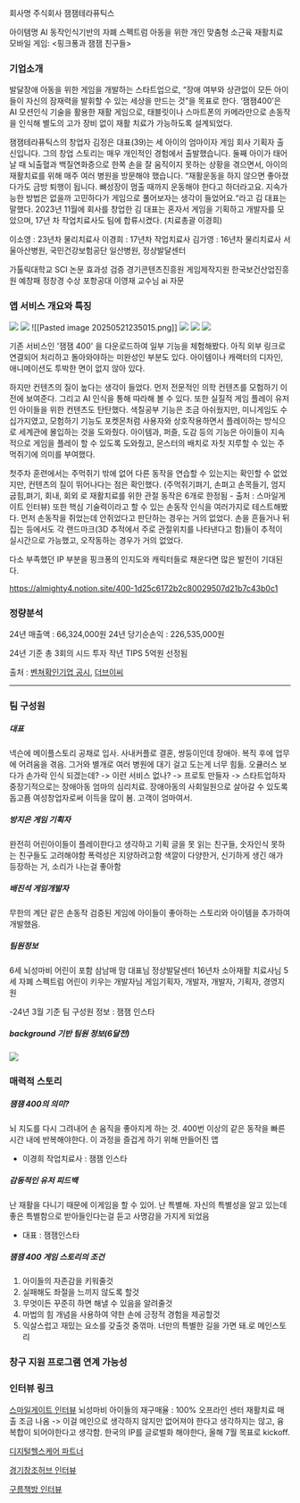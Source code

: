 
회사명
주식회사 잼잼테라퓨틱스

아이템명
AI 동작인식기반의 자폐 스펙트럼 아동을 위한 개인 맞춤형 소근육 재활치료 모바일 게임: <핑크퐁과 잼잼 친구들>


### 기업소개
발달장애 아동을 위한 게임을 개발하는 스타트업으로, “장애 여부와 상관없이 모든 아이들이 자신의 잠재력을 발휘할 수 있는 세상을 만드는 것”을 목표로 한다.
‘잼잼400’은 AI 모션인식 기술을 활용한 재활 게임으로, 태블릿이나 스마트폰의 카메라만으로 손동작을 인식해 별도의 고가 장비 없이 재활 치료가 가능하도록 설계되었다.

잼잼테라퓨틱스의 창업자 김정은 대표(39)는 세 아이의 엄마이자 게임 회사 기획자 출신입니다. 그의 창업 스토리는 매우 개인적인 경험에서 출발했습니다. 둘째 아이가 태어날 때 뇌출혈과 백질연화증으로 한쪽 손을 잘 움직이지 못하는 상황을 겪으면서, 아이의 재활치료를 위해 매주 여러 병원을 방문해야 했습니다.
“재활운동을 하지 않으면 좋아졌다가도 금방 퇴행이 됩니다. 뼈성장이 멈출 때까지 운동해야 한다고 하더라고요. 지속가능한 방법은 없을까 고민하다가 게임으로 풀어보자는 생각이 들었어요.“라고 김 대표는 말했다.
2023년 11월에 회사를 창업한 김 대표는 혼자서 게임을 기획하고 개발자를 모았으며, 17년 차 작업치료사도 팀에 합류시켰다. (치료총괄 이경희)

이소영 : 23년차 물리치료사
이경희 : 17년차 작업치료사
김가영 : 16년차 물리치료사
서울아산병원, 국민건강보험공단 일산병원, 정상발달센터

가톨릭대학교 SCI 논문 효과성 검증
경기콘텐츠진흥원 게임제작지원
한국보건산업진흥원 예창패
정창경 수상
포항공대 이영재 교수님 ai 자문

### 앱 서비스 개요와 특징
![](https://i.imgur.com/ZLIjU1V.png)
![](https://i.imgur.com/dmjoBMX.png)
![[Pasted image 20250521235015.png]]
![](https://i.imgur.com/WHUG1QJ.png)
![](https://i.imgur.com/R3bXm7p.png)
![](https://i.imgur.com/yqT3GGN.png)



기존 서비스인 '잼잼 400' 을 다운로드하여 일부 기능을 체험해봤다. 아직 외부 링크로 연결되어 처리하고 돌아와야하는 미완성인 부분도 있다. 아이템이나 캐랙터의 디자인, 애니메이션도 투박한 면이 없지 않아 있다. 

하지만 컨텐츠의 질이 높다는 생각이 들었다. 먼저 전문적인 의학 컨텐츠를 모험하기 이전에 보여준다. 그리고 AI 인식을 통해 따라해 볼 수 있다. 또한 실질적 게임 플레이 유저인 아이들을 위한 컨텐츠도 탄탄했다. 색칠공부 기능은 조금 아쉬웠지만, 미니게임도 수십가지였고, 모험하기 기능도 포켓몬처럼 사용자와 상호작용하면서 플레이하는 방식으로 세계관에 몰입하는 것을 도와줬다. 아이템과, 퍼즐, 도감 등의 기능은 아이들이 지속적으로 게임을 플레이 할 수 있도록 도와줬고, 몬스터의 배치로 자칫 지루할 수 있는 주먹쥐기에 의미를 부여했다.

첫주차 훈련에서는 주먹쥐기 밖에 없어 다른 동작을 연습할 수 있는지는 확인할 수 없었지만, 컨텐츠의 질이 뛰어나다는 점은 확인했다. (주먹쥐기펴기, 손펴고 손목들기, 엄지굽힘,펴기, 회내, 회외 로 재활치료를 위한 관절 동작은 6개로 한정됨 - 출처 : 스마일게이트 인터뷰)
또한 핵심 기술력이라고 할 수 있는 손동작 인식을 여러가지로 테스트해봤다. 먼저 손동작을 쥐었는데 안쥐었다고 판단하는 경우는 거의 없었다. 손을 흔들거나 뒤집는 등에서도 각 랜드마크(3D 추적에서 주로 관절위치를 나타낸다고 함)들이 추적이 실시간으로 가능했고, 오작동하는 경우가 거의 없었다. 

다소 부족했던 IP 부분을 핑크퐁의 인지도와 캐릭터들로 채운다면 많은 발전이 기대된다.

https://almighty4.notion.site/400-1d25c6172b2c80029507d21b7c43b0c1


### 정량분석

24년 매출액 : 66,324,000원
24년 당기순손익 : 226,535,000원

24년 기준 
총 3회의 시드 투자
작년 TIPS 5억원 선정됨

출처  : [벤쳐확인기업 공시](https://www.smes.go.kr/venturein/pbntc/searchVntrCmpDtls?vniaSn=1106117&menuId=&cmpNm=%EC%9E%BC%EC%9E%BC&rprsvNm=&bizRNo=&pageNo=1&areaCd=&indstyCd=&captcha=748240), [더브이씨](https://thevc.kr/gemgemtherapeutics)



---
### 팀 구성원
##### 대표
넥슨에 메이플스토리 공채로 입사. 사내커플로 결혼, 쌍둥이인데 장애아.
복직 후에 업무에 어려움을 겪음. 그거와 별개로 여러 병원에 대기 걸고 도는게 너무 힘듦.
오큘러스 보다가 손가락 인식 되겠는데? -> 이런 서비스 없나? -> 프로토 만들자 -> 스타트업하자
중장기적으로는 장애아동 엄마의 심리치료. 장애아동의 사회일원으로 살아갈 수 있도록 돕고픔
여성창업자로써 이득을 많이 봄. 고객이 엄마여서. 

##### 방지은 게임 기획자
완전히 어린아이들이 플레이한다고 생각하고 기획
글을 못 읽는 친구들, 숫자인식 못하는 친구들도 고려해야함
폭력성은 지양하려고함
색깔이 다양한거, 신기하게 생긴 애가 등장하는 거, 소리가 나는걸 좋아함


##### 배진석 게임개발자
무한의 계단 같은 손동작 
검증된 게임에 아이들이 좋아하는 스토리와 아이템을 추가하여 개발했음.

##### 팀원정보
6세 뇌성마비 어린이 포함 삼남매 맘 대표님
정상발달센터 16년차 소아재활 치료사님
5세 자폐 스펙트럼 어린이 키우는 개발자님
게임기획자, 개발자, 개발자, 기획자, 경영지원

-24년 3월 기준 팀 구성원 정보 : 잼잼 인스타

##### background 기반 팀원 정보(6달전)
![](https://i.imgur.com/KkeIBQR.png)


### 매력적 스토리

##### 잼잼 400의 의미?
뇌 지도를 다시 그려내어 손 움직을 좋아지게 하는 것. 400번 이상의 같은 동작을 빠른시간 내에 반복해야한다. 이 과정을 즐겁게 하기 위해 만들어진 앱
- 이경희 작업치료사 : 잼잼 인스타

##### 감동적인 유저 피드백
난 재활을 다니기 때문에 이게임을 할 수 있어. 난 특별해. 
자신의 특별성을 알고 있는데 좋은 특별함으로 받아들인다는걸 듣고 사명감을 가지게 되었음
- 대표 : 잼잼인스타

##### 잼잼 400 게임 스토리의 조건
1. 아이들의 자존감을 키워줄것
2. 실패해도 좌절을 느끼지 않도록 할것
3. 무엇이든 꾸준히 하면 해낼 수 있음을 알려줄것
4. 마법의 힘 개념을 사용하여 약한 손에 긍정적 경험을 제공할것
5. 익살스럽고 재밌는 요소를 갖출것
중꺾마. 너만의 특별한 길을 가면 돼.로 메인스토리

### 창구 지원 프로그램 연계 가능성


### 인터뷰 링크
[스마일게이트 인터뷰](https://youtu.be/yJrykSSmQ68?feature=shared)
뇌성마비 아이들의 재구매율 : 100%
오프라인 센터 재활치료 매출 조금 나옴 -> 이걸 메인으로 생각하지 않지만 없어져야 한다고 생각하지는 않고, 융복합이 되어야한다고 생각함.
한국의 IP를 글로벌화 해야한다, 올해 7월 목표로 kickoff. 

[디지털헬스케어 파트너](https://youtu.be/V2lTBTZLO5M?feature=shared)

[경기창조허브 인터뷰](https://youtu.be/fp-nTKGH0xk?feature=shared)


[구름책방 인터뷰](https://youtu.be/jp4FxaDvtqo?feature=shared)

